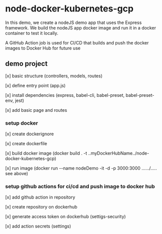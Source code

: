 # node-docker-kubernetes-gcp
In this demo, we create a nodeJS demo app that uses the Express framework. 
We build the nodeJS app docker image and run it in a docker container to test it locally.

A GitHub Action job is used for CI/CD that builds and push the docker images to Docker Hub for future use 

## demo project 

[x] basic structure (controllers, models, routes)

[x] define entry point (app.js)

[x] install dependencies  (express, babel-cli, babel-preset, babel-preset-env, jest)

[x] add basic page and routes

### setup docker

[x] create dockerignore

[x] create dockerfile

[x] build docker image  (docker build . -t ..myDockerHubName../node-docker-kubernetes-gcp)

[x] run image (docker run --name nodeDemo -it -d -p 3000:3000 ....../..... see above)

### setup github actions for ci/cd and push image to docker hub

[x] add github action in repository

[x] create repository on dockerhub

[x] generate access token on dockerhub (settigs-security) 

[x] add action secrets (settings)

